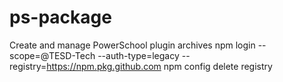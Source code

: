 # ps-package
Create and manage PowerSchool plugin archives
npm login --scope=@TESD-Tech --auth-type=legacy --registry=https://npm.pkg.github.com
npm config delete registry